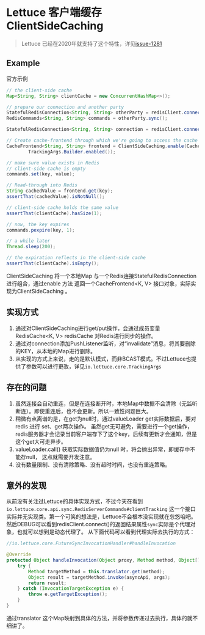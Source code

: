 # Lettuce 客户端缓存 ClientSideCaching

> Lettuce 已经在2020年就支持了这个特性，详见[issue-1281](https://github.com/lettuce-io/lettuce-core/issues/1281)

## Example

官方示例
```java
// the client-side cache
Map<String, String> clientCache = new ConcurrentHashMap<>();

// prepare our connection and another party
StatefulRedisConnection<String, String> otherParty = redisClient.connect();
RedisCommands<String, String> commands = otherParty.sync();

StatefulRedisConnection<String, String> connection = redisClient.connect();

// Create cache-frontend through which we're going to access the cache
CacheFrontend<String, String> frontend = ClientSideCaching.enable(CacheAccessor.forMap(clientCache), connection,
        TrackingArgs.Builder.enabled());

// make sure value exists in Redis
// client-side cache is empty
commands.set(key, value);

// Read-through into Redis
String cachedValue = frontend.get(key);
assertThat(cachedValue).isNotNull();

// client-side cache holds the same value
assertThat(clientCache).hasSize(1);

// now, the key expires
commands.pexpire(key, 1);

// a while later
Thread.sleep(200);

// the expiration reflects in the client-side cache
assertThat(clientCache).isEmpty();
```
ClientSideCaching 将一个本地Map 与一个Redis连接StatefulRedisConnection 进行组合，通过enable 方法
返回一个CacheFrontend<K, V> 接口对象，实际实现为ClientSideCaching 。

## 实现方式

1. 通过对ClientSideCaching进行get/put操作，会通过成员变量RedisCache<K, V> redisCache 对Redis进行同步的操作。
2. 通过对connection添加PushListener监听，对“invalidate”消息，将其要删除的KEY，从本地的Map进行删除。
3. 从实现的方式上来说，走的是默认模式，而非BCAST模式。不过Lettuce也提供了参数可以进行更改，详见`io.lettuce.core.TrackingArgs`

## 存在的问题

1. 虽然连接会自动重连，但是在连接断开时，本地Map中数据不会清除（无监听断连）。即使重连后，也不会更新。所以一致性问题巨大。
2. 稍微有点离谱的是，在get为null时，通过valueLoader get实际数据后，要对redis 进行 set、get两次操作。
虽然get无可避免，需要进行一个get操作，redis服务器才会记录当前客户端存下了这个key，后续有更新才会通知，但是这个get大可走异步。
3. valueLoader.call() 获取实际数据值仍为null 时，将会抛出异常，即缓存中不能存null， 这点就需要开发注意。
4. 没有数量限制、没有清除策略、没有超时时间，也没有重连策略。

## 意外的发现

从前没有关注过Lettuce的具体实现方式，不过今天在看到`io.lettuce.core.api.sync.RedisServerCommands#clientTracking` 
这一个接口实际并无实现类。第一个可笑的想法是，Lettuce不会根本没实现就在忽悠咱吧。
然后DEBUG可以看到redisClient.connect()的返回结果属性`sync`实际是个代理对象，也就可以想到是动态代理了。
从下面代码可以看到代理实际去执行的方式：
```java
//io.lettuce.core.FutureSyncInvocationHandler#handleInvocation

@Override
protected Object handleInvocation(Object proxy, Method method, Object[] args) throws Throwable {
    try {
        Method targetMethod = this.translator.get(method);
        Object result = targetMethod.invoke(asyncApi, args);
        return result;
    } catch (InvocationTargetException e) {
        throw e.getTargetException();
    }
}
```
通过translator 这个Map映射到具体的方法，并将参数传递过去执行，具体的就不细讲了。